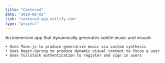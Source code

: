 ```yaml
---
title: "Centered"
date: "2019-08-02"
link: "centered-app.netlify.com"
type: "project"
---
```

An immersive app that dynamically generates subtle music and visuals

    • Uses Tone.js to produce generative music via custom synthesis
    • Uses React-Spring to produce dynamic visual content to focus a user
    • Uses fullstack authentication to register and sign in users
